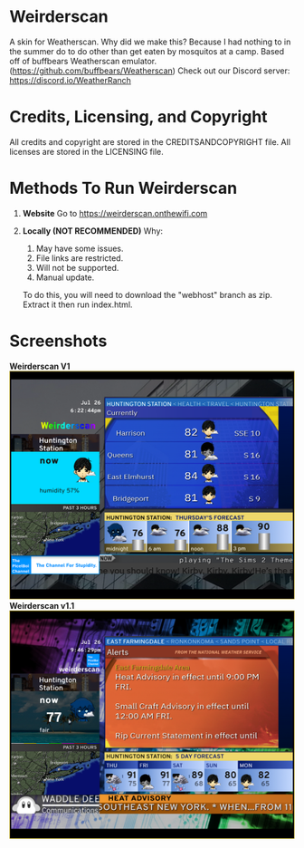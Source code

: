 ﻿# Weirderscan
A skin for Weatherscan. 
Why did we make this? Because I had nothing to in the summer do to do other than get eaten by mosquitos at a camp.
Based off of buffbears Weatherscan emulator. (https://github.com/buffbears/Weatherscan)
Check out our Discord server: https://discord.io/WeatherRanch
# Credits, Licensing, and Copyright
All credits and copyright are stored in the CREDITSANDCOPYRIGHT file.
All licenses are stored in the LICENSING file.
# Methods To Run Weirderscan

 

 1. **Website**
	Go to https://weirderscan.onthewifi.com 
 2. **Locally (NOT RECOMMENDED)**
	 Why:
	 1. May have some issues.
	 2. File links are restricted.
	 3. Will not be supported.
	 4. Manual update.

	To do this, you will need to download the "webhost" branch as zip.
	Extract it then run index.html.
# Screenshots
**Weirderscan V1**
![Weirderscan V1](https://raw.githubusercontent.com/PicelBoi/Weirderscan/Extras/weirderscan_v1.PNG)**Weirderscan v1.1**
![Weirderscan V1](https://raw.githubusercontent.com/PicelBoi/Weirderscan/Extras/weirderscan_v1.1.PNG)
